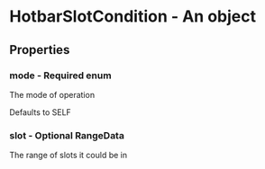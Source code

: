 

# HotbarSlotCondition - An object



## Properties



### mode - Required enum



 The mode of operation



Defaults to SELF



### slot - Optional RangeData



 The range of slots it could be in

